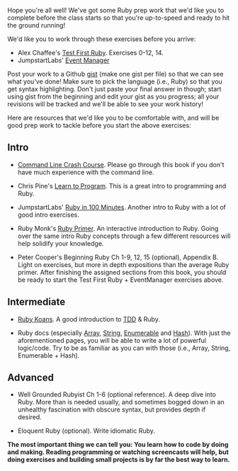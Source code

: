 Hope you're all well! We've got some Ruby prep work that we'd like you to
complete before the class starts so that you're up-to-speed and ready to hit
the ground running!

We'd like you to work through these exercises before you arrive:

* Alex Chaffee's [Test First Ruby](https://github.com/alexch/learn_ruby).
  Exercises 0-12, 14.
* JumpstartLabs' [Event
  Manager](http://tutorials.jumpstartlab.com/projects/eventmanager.html) 

Post your work to a Github [gist](https://gist.github.com/) (make one gist per
file) so that we can see what you've done! Make sure to pick the language
(i.e., Ruby) so that you get syntax highlighting. Don't just paste your final
answer in though; start using gist from the beginning and edit your gist as
you progress; all your revisions will be tracked and we'll be able to see your
work history!

Here are resources that we'd like you to be comfortable with, and will
be good prep work to tackle before you start the above exercises:

## Intro

* [Command Line Crash Course](http://cli.learncodethehardway.org/book/).
  Please go through this book if you don't have much experience with the
  command line.

* Chris Pine's [Learn to Program](http://pine.fm/LearnToProgram/). This is a
  great intro to programming and Ruby.

* JumpstartLabs' [Ruby in 100  Minutes](http://tutorials.jumpstartlab.com/projects/ruby_in_100_minutes.html).
  Another intro to Ruby with a lot of good intro exercises.

* Ruby Monk's [Ruby Primer](http://rubymonk.com/learning/books/1). An
  interactive introduction to Ruby. Going over the same intro Ruby concepts
  through a few different resources will help solidify your knowledge.

* Peter Cooper's Beginning Ruby Ch 1-9, 12, 15 (optional), Appendix B. Light
  on exercises, but more in depth expositions than the average Ruby primer.
  After finishing the assigned sections from this book, you should be ready to
  start the Test First Ruby + EventManager exercises above.

## Intermediate

* [Ruby Koans](http://www.rubykoans.com/). A good introduction to [TDD](en.wikipedia.org/wiki/Test-driven_development) & Ruby.

* Ruby docs (especially [Array](http://www.ruby-doc.org/core-1.9.3/Array.html),
  [String](http://www.ruby-doc.org/core-1.9.3/String.html),
  [Enumerable](http://www.ruby-doc.org/core-1.9.3/Enumerable.html) and
  [Hash](http://www.ruby-doc.org/core-1.9.3/Hash.html)). With just the aforementioned
  pages, you will be able to write a lot of powerful logic/code. Try to be as
  familiar as you can with those (i.e., Array, String, Enumerable + Hash).

## Advanced

* Well Grounded Rubyist Ch 1-6 (optional reference). A deep dive into Ruby.
  More than is needed usually, and sometimes bogged down in an unhealthy
  fascination with obscure syntax, but provides depth if desired.

* Eloquent Ruby (optional). Write idiomatic Ruby.

__The most important thing we can tell you: You learn how to code by doing and
making. Reading programming or watching screencasts will help, but doing
exercises and building small projects is by far the best way to learn.__
